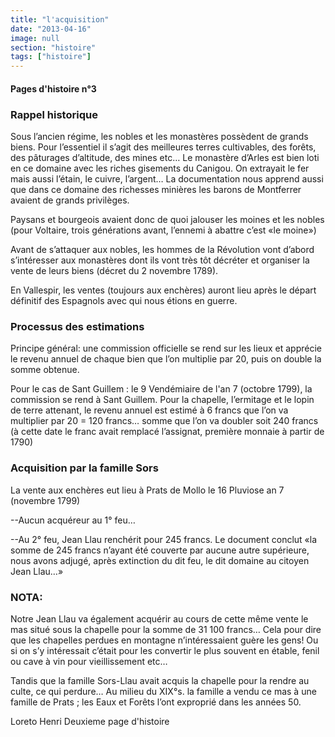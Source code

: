 ```yaml
---
title: "l'acquisition"
date: "2013-04-16"
image: null
section: "histoire"
tags: ["histoire"]
---
```


#### Pages d'histoire n°3

### Rappel historique

Sous l’ancien régime, les nobles et les monastères possèdent de grands biens. Pour l’essentiel il s’agit des meilleures terres cultivables, des forêts, des pâturages d’altitude, des mines etc…
Le monastère d’Arles est bien loti en ce domaine avec les riches gisements du Canigou. On extrayait le fer mais aussi l’étain, le cuivre, l’argent… La documentation nous apprend aussi que dans ce domaine des richesses minières les barons de Montferrer avaient de grands privilèges.

Paysans et bourgeois avaient donc de quoi jalouser les moines et les nobles (pour Voltaire, trois générations avant, l’ennemi à abattre c’est «le moine»)

Avant de s’attaquer aux nobles, les hommes de la Révolution vont d’abord s’intéresser aux monastères dont ils vont très tôt décréter et organiser la vente de leurs biens (décret du 2 novembre 1789).

En Vallespir, les ventes (toujours aux enchères) auront lieu après le départ définitif des Espagnols avec qui nous étions en guerre.

### Processus des estimations

Principe général: une commission officielle se rend sur les lieux et apprécie le revenu annuel de chaque bien que l’on multiplie par 20, puis on double la somme obtenue.

Pour le cas de Sant Guillem : le 9 Vendémiaire de l'an 7 (octobre 1799), la commission se rend à Sant Guillem. Pour la chapelle, l’ermitage et le lopin de terre attenant, le revenu annuel est estimé à 6 francs que l’on va multiplier par 20 = 120 francs… somme que l’on va doubler soit 240 francs (à cette date le franc avait remplacé l’assignat, première monnaie à partir de 1790)

### Acquisition par la famille Sors

La vente aux enchères eut lieu à Prats de Mollo le 16 Pluviose an 7 (novembre 1799)

--Aucun acquéreur au 1° feu…

--Au 2° feu, Jean Llau renchérit pour 245 francs. Le document conclut «la somme de 245 francs n’ayant été couverte par aucune autre supérieure, nous avons adjugé, après extinction du dit feu, le dit domaine au citoyen Jean Llau…»

### NOTA:

Notre Jean Llau va également acquérir au cours de cette même vente le mas situé sous la chapelle pour la somme de 31 100 francs… Cela pour dire que les chapelles perdues en montagne n’intéressaient guère les gens! Ou si on s’y intéressait c’était pour les convertir le plus souvent en étable, fenil ou cave à vin pour vieillissement etc…

Tandis que la famille Sors-Llau avait acquis la chapelle pour la rendre au culte, ce qui perdure… Au milieu du XIX°s. la famille a vendu ce mas à une famille de Prats ; les Eaux et Forêts l’ont exproprié dans les années 50.

Loreto Henri
Deuxieme page d'histoire
